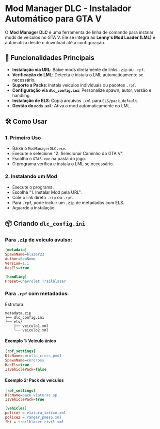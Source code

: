 # Mod Manager DLC - Instalador Automático para GTA V

O **Mod Manager DLC** é uma ferramenta de linha de comando para instalar mods de veículos no GTA V. Ele se integra ao **Lenny's Mod Loader (LML)** e automatiza desde o download até a configuração.

## 🚗 Funcionalidades Principais

- **Instalação via URL**: Baixe mods diretamente de links `.zip` ou `.rpf`.
- **Verificação do LML**: Detecta e instala o LML automaticamente se necessário.
- **Suporte a Packs**: Instala veículos individuais ou pacotes `.rpf`.
- **Configuração via `dlc_config.ini`**: Personalize spawn, autor, versão e handling.
- **Instalação de ELS**: Copia arquivos `.xml` para `ELS/pack_default`.
- **Gestão do `mods.xml`**: Ativa o mod automaticamente no LML.

## 🛠️ Como Usar

### 1. Primeiro Uso
- Baixe o `ModManagerDLC.exe`.
- Execute e selecione "2. Selecionar Caminho do GTA V".
- Escolha o `GTA5.exe` na pasta do jogo.
- O programa verifica e instala o LML se necessário.

### 2. Instalando um Mod
- Execute o programa.
- Escolha "1. Instalar Mod pela URL".
- Cole o link direto `.zip` ou `.rpf`.
- Para `.rpf`, pode incluir um `.zip` de metadados com ELS.
- Aguarde a instalação.

## 📦 Criando `dlc_config.ini`

### Para `.zip` de veículo avulso:
```ini
[metadata]
SpawnName=blazer23
Author=SeuNome
Version=1.1
HasEls=true

[handling]
Preset=Chevrolet Trailblazer
```

### Para `.rpf` com metadados:
Estrutura:
```
metadata.zip
├── dlc_config.ini
└── els/
    ├── veiculo1.xml
    └── veiculo2.xml
```

#### Exemplo 1: Veículo único
```ini
[rpf_settings]
DlcName=corolla_cross_pmdf
SpawnName=corcross
HasEls=true
IsVehiclePack=false
```

#### Exemplo 2: Pack de veículos
```ini
[rpf_settings]
DlcName=pack_viaturas_sp
IsVehiclePack=true

[vehicles]
policet = viatura_tatico.xml
police2 = ranger_pmesp.xml
fbi = trailblazer_civil.xml
```
